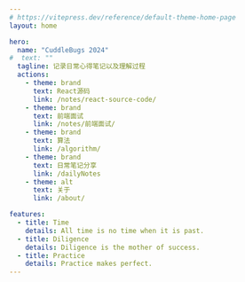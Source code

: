 ```yaml
---
# https://vitepress.dev/reference/default-theme-home-page
layout: home

hero:
  name: "CuddleBugs 2024"
#  text: ""
  tagline: 记录日常心得笔记以及理解过程
  actions:
    - theme: brand
      text: React源码
      link: /notes/react-source-code/
    - theme: brand
      text: 前端面试
      link: /notes/前端面试/
    - theme: brand
      text: 算法
      link: /algorithm/
    - theme: brand
      text: 日常笔记分享
      link: /dailyNotes
    - theme: alt
      text: 关于
      link: /about/

features:
  - title: Time
    details: All time is no time when it is past.
  - title: Diligence
    details: Diligence is the mother of success.
  - title: Practice
    details: Practice makes perfect.
---
```


